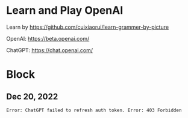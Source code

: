 # Learn and Play OpenAI 

Learn by https://github.com/cuixiaorui/learn-grammer-by-picture

OpenAI: https://beta.openai.com/

ChatGPT: https://chat.openai.com/

# Block

## Dec 20, 2022

`Error: ChatGPT failed to refresh auth token. Error: 403 Forbidden`


